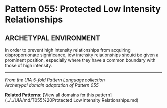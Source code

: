 # Pattern 055: Protected Low Intensity Relationships

## ARCHETYPAL ENVIRONMENT

In order to prevent high intensity relationships from acquiring disproportionate significance, low intensity relationships should be given a prominent position, especially where they have a common boundary with those of high intensity.

---

*From the UIA 5-fold Pattern Language collection*  
*Archetypal domain adaptation of Pattern 055*

**Related Patterns**: [View all domains for this pattern](../../UIA/md/T055%20Protected Low Intensity Relationships.md)
